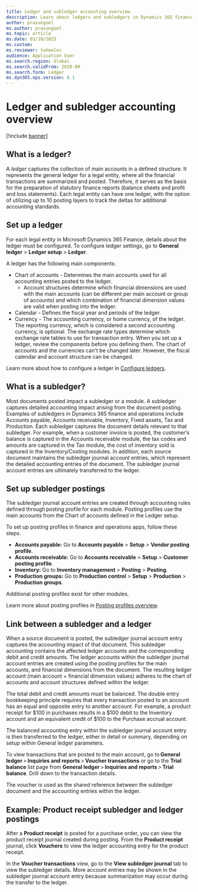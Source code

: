 ```yaml
---
title: Ledger and subledger accounting overview
description: Learn about ledgers and subledgers in Dynamics 365 finance and operations apps.
author: prasungoel
ms.author: prasungoel
ms.topic: article
ms.date: 03/10/2025
ms.custom:
ms.reviewer: twheeloc
audience: Application User
ms.search.region: Global
ms.search.validFrom: 2020-09
ms.search.form: Ledger
ms.dyn365.ops.version: 8.1
---
```


# Ledger and subledger accounting overview

[!include [banner](../includes/banner.md)]

## What is a ledger?

A *ledger* captures the collection of main accounts in a defined structure. It represents the general ledger for a legal entity, where all the financial transactions are summarized and posted. Therefore, it serves as the basis for the preparation of statutory finance reports (balance sheets and profit and loss statements). Each legal entity can have one ledger, with the option of utilizing up to 10 posting layers to track the deltas for additional accounting standards.  

## Set up a ledger

For each legal entity in Microsoft Dynamics 365 Finance, details about the ledger must be configured. To configure ledger settings, go to **General ledger** \> **Ledger setup** \> **Ledger**.

A ledger has the following main components:

- Chart of accounts - Determines the main accounts used for all accounting entries posted to the ledger.
    -  Account structures determine which financial dimensions are used with the main accounts (can be different per main account or group of accounts) and which combination of financial dimension values are valid when posting into the ledger.  
- Calendar - Defines the fiscal year and periods of the ledger.   
- Currency - The accounting currency, or home currency, of the ledger. The reporting currency, which is considered a second accounting currency, is optional. The exchange rate types determine which exchange rate tables to use for transaction entry. When you set up a ledger, review the components before you defining them. The chart of accounts and the currencies can't be changed later. However, the fiscal calendar and account structure can be changed.

Learn more about how to configure a ledger in [Configure ledgers](configure-ledger.md).

## What is a subledger?

Most documents posted impact a subledger or a module. A subledger captures detailed accounting impact arising from the document posting. Examples of subledgers in Dynamics 365 finance and operations include Accounts payable, Accounts receivable, Inventory, Fixed assets, Tax and Production. Each subledger captures the document details relevant to that subledger. For example, when a customer invoice is posted, the customer’s balance is captured in the Accounts receivable module, the tax codes and amounts are captured in the Tax module, the cost of inventory sold is captured in the Inventory/Costing modules. In addition, each source document maintains the subledger journal account entries, which represent the detailed accounting entries of the document. The subledger journal account entries are ultimately transferred to the ledger.  

## Set up subledger postings

The subledger journal account entries are created through accounting rules defined through posting profile for each module. Posting profiles use the main accounts from the Chart of accounts defined in the Ledger setup. 

To set up posting profiles in finance and operations apps, follow these steps.

- **Accounts payable:** Go to **Accounts payable** > **Setup** > **Vendor posting profile**.
- **Accounts receivable:** Go to **Accounts receivable** \> **Setup** \> **Customer posting profile**.
- **Inventory:** Go to **Inventory management** \> **Posting** \> **Posting**.
- **Production groups:** Go to **Production control** > **Setup**  \> **Production** \> **Production groups**.

Additional posting profiles exist for other modules. 

Learn more about posting profiles in [Posting profiles overview](pstg-prfles-ovrvw.md).

## Link between a subledger and a ledger
When a source document is posted, the subledger journal account entry captures the accounting impact of that document. This subledger accounting contains the affected ledger accounts and the corresponding debit and credit amounts. The ledger accounts within the subledger journal account entries are created using the posting profiles for the main accounts, and financial dimensions from the document. The resulting ledger account (main account + financial dimension values) adheres to the chart of accounts and account structures defined within the ledger.  

The total debit and credit amounts must be balanced. The double entry bookkeeping principle requires that every transaction posted to an account has an equal and opposite entry to another account. For example, a product receipt for $100 in purchases results in a $100 debit to the Inventory account and an equivalent credit of $100 to the Purchase accrual account.  

The balanced accounting entry within the subledger journal account entry is then transferred to the ledger, either in detail or summary, depending on setup within General ledger parameters. 

To view transactions that are posted to the main account, go to **General ledger** > **Inquiries and reports** > **Voucher transactions** or go to the **Trial balance** list page from **General ledger** > **Inquiries and reports** > **Trial balance**. Drill down to the transaction details. 

The voucher is used as the shared reference between the subledger document and the accounting entries within the ledger. 

## Example: Product receipt subledger and ledger postings

After a **Product receipt** is posted for a purchase order, you can view the product receipt journal created during posting. From the **Product receipt** journal, click **Vouchers** to view the ledger accounting entry for the product receipt. 

In the **Voucher transactions** view, go to the **View subledger journal** tab to view the subledger details. More account entries may be shown in the subledger journal account entry because summarization may occur during the transfer to the ledger. 


